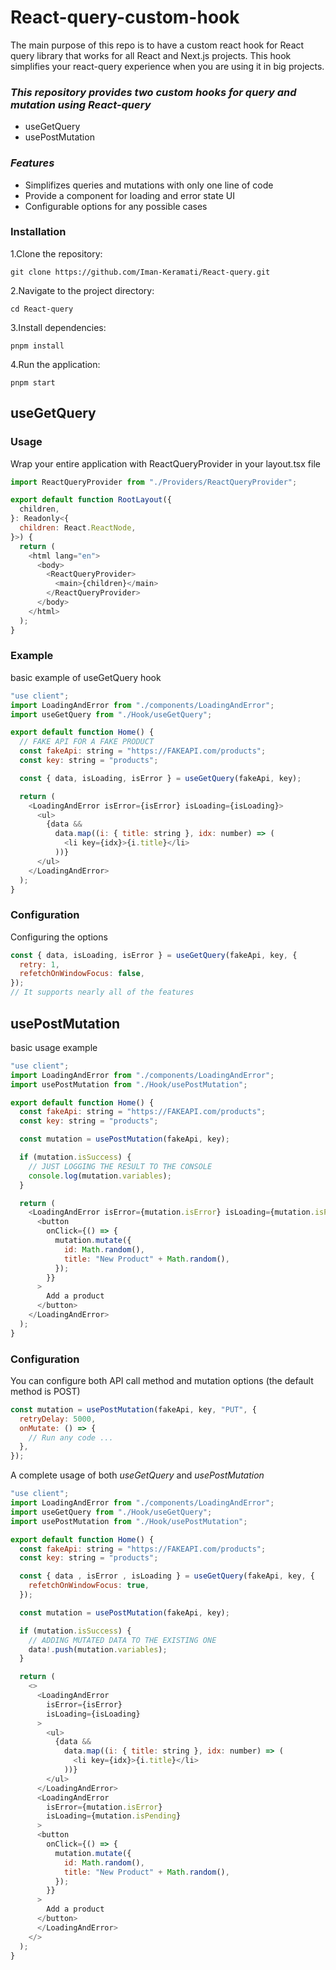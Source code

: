 # React-query-custom-hook

The main purpose of this repo is to have a custom react hook for React query library that works for all React and Next.js projects. This hook simplifies your react-query experience when you are using it in big projects.

### _This repository provides two custom hooks for query and mutation using React-query_

- useGetQuery
- usePostMutation

### _Features_

- Simplifizes queries and mutations with only one line of code
- Provide a component for loading and error state UI
- Configurable options for any possible cases

### Installation

1.Clone the repository:

```
git clone https://github.com/Iman-Keramati/React-query.git

```

2.Navigate to the project directory:

```
cd React-query

```

3.Install dependencies:

```
pnpm install
```

4.Run the application:

```
pnpm start
```

## **useGetQuery**

### Usage

Wrap your entire application with ReactQueryProvider in your layout.tsx file

```javascript
import ReactQueryProvider from "./Providers/ReactQueryProvider";

export default function RootLayout({
  children,
}: Readonly<{
  children: React.ReactNode,
}>) {
  return (
    <html lang="en">
      <body>
        <ReactQueryProvider>
          <main>{children}</main>
        </ReactQueryProvider>
      </body>
    </html>
  );
}
```

### Example

basic example of useGetQuery hook

```javascript
"use client";
import LoadingAndError from "./components/LoadingAndError";
import useGetQuery from "./Hook/useGetQuery";

export default function Home() {
  // FAKE API FOR A FAKE PRODUCT
  const fakeApi: string = "https://FAKEAPI.com/products";
  const key: string = "products";

  const { data, isLoading, isError } = useGetQuery(fakeApi, key);

  return (
    <LoadingAndError isError={isError} isLoading={isLoading}>
      <ul>
        {data &&
          data.map((i: { title: string }, idx: number) => (
            <li key={idx}>{i.title}</li>
          ))}
      </ul>
    </LoadingAndError>
  );
}
```

### Configuration

Configuring the options

```javascript
const { data, isLoading, isError } = useGetQuery(fakeApi, key, {
  retry: 1,
  refetchOnWindowFocus: false,
});
// It supports nearly all of the features
```

## **usePostMutation**

basic usage example

```javascript
"use client";
import LoadingAndError from "./components/LoadingAndError";
import usePostMutation from "./Hook/usePostMutation";

export default function Home() {
  const fakeApi: string = "https://FAKEAPI.com/products";
  const key: string = "products";

  const mutation = usePostMutation(fakeApi, key);

  if (mutation.isSuccess) {
    // JUST LOGGING THE RESULT TO THE CONSOLE
    console.log(mutation.variables);
  }

  return (
    <LoadingAndError isError={mutation.isError} isLoading={mutation.isPending}>
      <button
        onClick={() => {
          mutation.mutate({
            id: Math.random(),
            title: "New Product" + Math.random(),
          });
        }}
      >
        Add a product
      </button>
    </LoadingAndError>
  );
}
```

### Configuration

You can configure both API call method and mutation options
(the default method is POST)

```javascript
const mutation = usePostMutation(fakeApi, key, "PUT", {
  retryDelay: 5000,
  onMutate: () => {
    // Run any code ...
  },
});
```

A complete usage of both _useGetQuery_ and _usePostMutation_

```javascript
"use client";
import LoadingAndError from "./components/LoadingAndError";
import useGetQuery from "./Hook/useGetQuery";
import usePostMutation from "./Hook/usePostMutation";

export default function Home() {
  const fakeApi: string = "https://FAKEAPI.com/products";
  const key: string = "products";

  const { data , isError , isLoading } = useGetQuery(fakeApi, key, {
    refetchOnWindowFocus: true,
  });

  const mutation = usePostMutation(fakeApi, key);

  if (mutation.isSuccess) {
    // ADDING MUTATED DATA TO THE EXISTING ONE
    data!.push(mutation.variables);
  }

  return (
    <>
      <LoadingAndError
        isError={isError}
        isLoading={isLoading}
      >
        <ul>
          {data &&
            data.map((i: { title: string }, idx: number) => (
              <li key={idx}>{i.title}</li>
            ))}
        </ul>
      </LoadingAndError>
      <LoadingAndError
        isError={mutation.isError}
        isLoading={mutation.isPending}
      >
      <button
        onClick={() => {
          mutation.mutate({
            id: Math.random(),
            title: "New Product" + Math.random(),
          });
        }}
      >
        Add a product
      </button>
      </LoadingAndError>
    </>
  );
}

```
